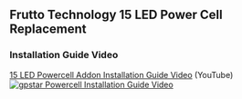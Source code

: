 ## Frutto Technology 15 LED Power Cell Replacement
### Installation Guide Video
[15 LED Powercell Addon Installation Guide Video](https://www.youtube.com/watch?v=I9kApm7bo7I) (YouTube)
[![gpstar Powercell Installation Guide Video](https://img.youtube.com/vi/I9kApm7bo7I/maxresdefault.jpg)](https://www.youtube.com/watch?v=I9kApm7bo7I)